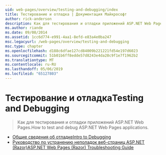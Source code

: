 ```yaml
---
uid: web-pages/overview/testing-and-debugging/index
title: Тестирование и отладка | Документация Майкрософт
author: rick-anderson
description: Как для тестирования и отладки приложений ASP.NET Web Pages.
ms.author: riande
ms.date: 09/08/2014
ms.assetid: 1cc6d774-e991-4aa1-8efd-e83a4e0ba247
msc.legacyurl: /web-pages/overview/testing-and-debugging
msc.type: chapter
ms.openlocfilehash: d188c6dfae127cd84009b221221fd54e197d6023
ms.sourcegitcommit: 51b01b6ff8edde57d8243e4da28c9f1e7f1962b2
ms.translationtype: MT
ms.contentlocale: ru-RU
ms.lasthandoff: 05/06/2019
ms.locfileid: "65127803"
---
```

# <a name="testing-and-debugging"></a><span data-ttu-id="c06f0-103">Тестирование и отладка</span><span class="sxs-lookup"><span data-stu-id="c06f0-103">Testing and Debugging</span></span>

> <span data-ttu-id="c06f0-104">Как для тестирования и отладки приложений ASP.NET Web Pages.</span><span class="sxs-lookup"><span data-stu-id="c06f0-104">How to test and debug ASP.NET Web Pages applications.</span></span>

- [<span data-ttu-id="c06f0-105">Общие сведения об отладке</span><span class="sxs-lookup"><span data-stu-id="c06f0-105">Intro to Debugging</span></span>](introduction-to-debugging.md)
- [<span data-ttu-id="c06f0-106">Руководство по устранению неполадок веб-страниц ASP.NET (Razor)</span><span class="sxs-lookup"><span data-stu-id="c06f0-106">ASP.NET Web Pages (Razor) Troubleshooting Guide</span></span>](aspnet-web-pages-razor-troubleshooting-guide.md)
